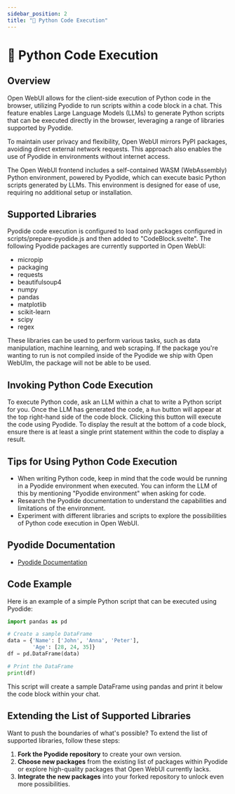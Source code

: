 ```yaml
---
sidebar_position: 2
title: "🐍 Python Code Execution"
---
```


# 🐍 Python Code Execution

## Overview

Open WebUI allows for the client-side execution of Python code in the browser, utilizing Pyodide to run scripts within a code block in a chat. This feature enables Large Language Models (LLMs) to generate Python scripts that can be executed directly in the browser, leveraging a range of libraries supported by Pyodide.

To maintain user privacy and flexibility, Open WebUI mirrors PyPI packages, avoiding direct external network requests. This approach also enables the use of Pyodide in environments without internet access.

The Open WebUI frontend includes a self-contained WASM (WebAssembly) Python environment, powered by Pyodide, which can execute basic Python scripts generated by LLMs. This environment is designed for ease of use, requiring no additional setup or installation.

## Supported Libraries

Pyodide code execution is configured to load only packages configured in scripts/prepare-pyodide.js and then added to "CodeBlock.svelte". The following Pyodide packages are currently supported in Open WebUI:

* micropip
* packaging
* requests
* beautifulsoup4
* numpy
* pandas
* matplotlib
* scikit-learn
* scipy
* regex

These libraries can be used to perform various tasks, such as data manipulation, machine learning, and web scraping. If the package you're wanting to run is not compiled inside of the Pyodide we ship with Open WebUIm, the package will not be able to be used.

## Invoking Python Code Execution

To execute Python code, ask an LLM within a chat to write a Python script for you. Once the LLM has generated the code, a `Run` button will appear at the top right-hand side of the code block. Clicking this button will execute the code using Pyodide. To display the result at the bottom of a code block, ensure there is at least a single print statement within the code to display a result.

## Tips for Using Python Code Execution

* When writing Python code, keep in mind that the code would be running in a Pyodide environment when executed. You can inform the LLM of this by mentioning "Pyodide environment" when asking for code.
* Research the Pyodide documentation to understand the capabilities and limitations of the environment.
* Experiment with different libraries and scripts to explore the possibilities of Python code execution in Open WebUI.

## Pyodide Documentation

* [Pyodide Documentation](https://pyodide.org/en/stable/)

## Code Example

Here is an example of a simple Python script that can be executed using Pyodide:

```python
import pandas as pd

# Create a sample DataFrame
data = {'Name': ['John', 'Anna', 'Peter'], 
        'Age': [28, 24, 35]}
df = pd.DataFrame(data)

# Print the DataFrame
print(df)
```

This script will create a sample DataFrame using pandas and print it below the code block within your chat.

## Extending the List of Supported Libraries

Want to push the boundaries of what's possible? To extend the list of supported libraries, follow these steps:

1. **Fork the Pyodide repository** to create your own version.
2. **Choose new packages** from the existing list of packages within Pyodide or explore high-quality packages that Open WebUI currently lacks.
3. **Integrate the new packages** into your forked repository to unlock even more possibilities.
